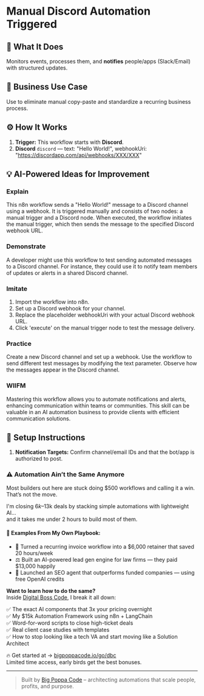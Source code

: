 # Manual Discord Automation Triggered
  ## 🚀 What It Does
  Monitors events, processes them, and **notifies** people/apps (Slack/Email) with structured updates.
  
  ## 💼 Business Use Case
  Use to eliminate manual copy-paste and standardize a recurring business process.
  
  ## ⚙️ How It Works
  1. **Trigger:** This workflow starts with **Discord**.
  2. **Discord** `discord` — text: "Hello World!", webhookUri: "https://discordapp.com/api/webhooks/XXX/XXX"
  
  ## 💡 AI-Powered Ideas for Improvement
  ### Explain
This n8n workflow sends a "Hello World!" message to a Discord channel using a webhook. It is triggered manually and consists of two nodes: a manual trigger and a Discord node. When executed, the workflow initiates the manual trigger, which then sends the message to the specified Discord webhook URL.

### Demonstrate
A developer might use this workflow to test sending automated messages to a Discord channel. For instance, they could use it to notify team members of updates or alerts in a shared Discord channel.

### Imitate
1. Import the workflow into n8n.
2. Set up a Discord webhook for your channel.
3. Replace the placeholder webhookUri with your actual Discord webhook URL.
4. Click 'execute' on the manual trigger node to test the message delivery.

### Practice
Create a new Discord channel and set up a webhook. Use the workflow to send different test messages by modifying the text parameter. Observe how the messages appear in the Discord channel.

### WIIFM
Mastering this workflow allows you to automate notifications and alerts, enhancing communication within teams or communities. This skill can be valuable in an AI automation business to provide clients with efficient communication solutions.
  
  ## 🔧 Setup Instructions
  1. **Notification Targets:** Confirm channel/email IDs and that the bot/app is authorized to post.
  
### ⚠️ Automation Ain’t the Same Anymore

Most builders out here are stuck doing $500 workflows and calling it a win.  
That’s not the move.  

I'm closing $6k–$13k deals by stacking simple automations with lightweight AI...  
and it takes me under 2 hours to build most of them.

#### 🧠 Examples From My Own Playbook:
- 🔁 Turned a recurring invoice workflow into a $6,000 retainer that saved 20 hours/week  
- ⚖️ Built an AI-powered lead gen engine for law firms — they paid $13,000 happily  
- 🚀 Launched an SEO agent that outperforms funded companies — using free OpenAI credits  

**Want to learn how to do the same?**  
Inside [Digital Boss Code](https://bigpoppacode.io/go/dbc), I break it all down:

✅ The exact AI components that 3x your pricing overnight  
✅ My $15k Automation Framework using n8n + LangChain  
✅ Word-for-word scripts to close high-ticket deals  
✅ Real client case studies with templates  
✅ How to stop looking like a tech VA and start moving like a Solution Architect  

🔥 Get started at → [bigpoppacode.io/go/dbc](https://bigpoppacode.io/go/dbc)  
Limited time access, early birds get the best bonuses.

---
> Built by [Big Poppa Code](https://bigpoppacode.io) – architecting automations that scale people, profits, and purpose.
  